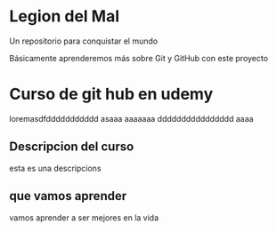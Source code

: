 # Legion del Mal
Un repositorio para conquistar el mundo

Básicamente aprenderemos más sobre Git y GitHub con este proyecto

# Curso de git hub en udemy 

loremasdfddddddddddd asaaa aaaaaaa
dddddddddddddddd aaaa

## Descripcion del curso


esta es una descripcions

## que vamos aprender 
vamos aprender a ser mejores en la vida 